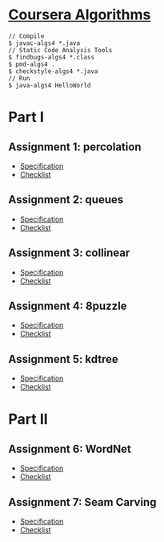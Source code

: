 # [Coursera Algorithms](https://algs4.cs.princeton.edu/home/)

```
// Compile
$ javac-algs4 *.java
// Static Code Analysis Tools
$ findbugs-algs4 *.class
$ pmd-algs4 .
$ checkstyle-algs4 *.java
// Run
$ java-algs4 HelloWorld
```

# Part I

## Assignment 1: percolation

- [Specification](http://coursera.cs.princeton.edu/algs4/assignments/percolation.html)
- [Checklist](http://coursera.cs.princeton.edu/algs4/checklists/percolation.html)

## Assignment 2: queues

- [Specification](http://coursera.cs.princeton.edu/algs4/assignments/queues.html)
- [Checklist](http://coursera.cs.princeton.edu/algs4/checklists/queues.html)

## Assignment 3: collinear

- [Specification](http://coursera.cs.princeton.edu/algs4/assignments/collinear.html)
- [Checklist](http://coursera.cs.princeton.edu/algs4/checklists/collinear.html)

## Assignment 4: 8puzzle

- [Specification](http://coursera.cs.princeton.edu/algs4/assignments/8puzzle.html)
- [Checklist](http://coursera.cs.princeton.edu/algs4/checklists/8puzzle.html)

## Assignment 5: kdtree

- [Specification](http://coursera.cs.princeton.edu/algs4/assignments/kdtree.html)
- [Checklist](http://coursera.cs.princeton.edu/algs4/checklists/kdtree.html)

# Part II

## Assignment 6: WordNet

- [Specification](http://coursera.cs.princeton.edu/algs4/assignments/wordnet.html)
- [Checklist](http://coursera.cs.princeton.edu/algs4/checklists/wordnet.html)

## Assignment 7: Seam Carving

- [Specification](http://coursera.cs.princeton.edu/algs4/assignments/seam.html)
- [Checklist](http://coursera.cs.princeton.edu/algs4/checklists/seam.html)